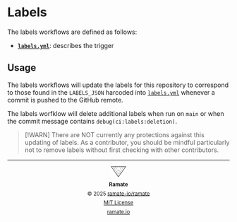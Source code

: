 # Labels
The labels workflows are defined as follows:

- **[`labels.yml`](../../../labels.yml)**: describes the trigger

## Usage
The labels workflows will update the labels for this repository to correspond to those found in the `LABELS_JSON` harcoded into [`labels.yml`](../../../labels.yml) whenever a commit is pushed to the GitHub remote.

The labels worfklow will delete additional labels when run on `main` or when the commit message contains `debug(ci:labels:deletion)`.

> [!WARN]
> There are NOT currently any protections against this updating of labels. As a contributor, you should be mindful particularly not to remove labels without first checking with other contributors.

<!--OAC FOOTER: DO NOT REMOVE THIS LINE-->
---

<div align="center">
  <a href="https://github.com/ramate-io/oac">
    <picture>
      <source srcset="/assets/ramate-inverted-transparent.png" media="(prefers-color-scheme: dark)">
      <img height="24" src="/assets/ramate-transparent.png" alt="Ramate"/>
    </picture>
  </a>
  <br/>
  <sub>
    <b>Ramate</b>
    <br/>
    &copy; 2025 <a href="https://github.com/ramate-io/ramate">ramate-io/ramate</a>
    <br/>
    <a href="https://github.com/ramate-io/ramate/blob/main/LICENSE">MIT License</a>
    <br/>
    <a href="https://www.ramate.io">ramate.io</a>
  </sub>
</div>
